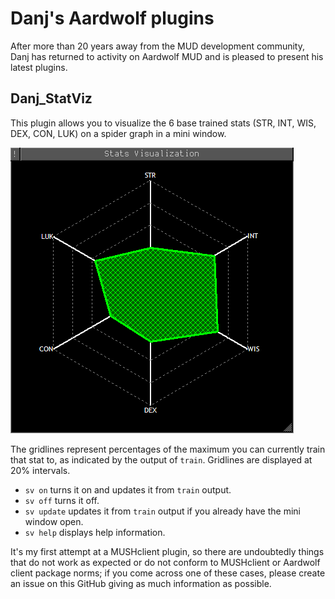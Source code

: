 # Danj's Aardwolf plugins
After more than 20 years away from the MUD development community, Danj has returned to activity on Aardwolf MUD and is pleased to present his latest plugins.

## Danj_StatViz
This plugin allows you to visualize the 6 base trained stats (STR, INT, WIS, DEX, CON, LUK) on a spider graph in a mini window.

![Screenshot of the stats visualization plugin](danj_statviz_screenshot_updated.png)

The gridlines represent percentages of the maximum you can currently train that stat to, as indicated by the output of `train`. Gridlines are displayed at 20% intervals.

* `sv on` turns it on and updates it from `train` output.
* `sv off` turns it off.
* `sv update` updates it from `train` output if you already have the mini window open.
* `sv help` displays help information.

It's my first attempt at a MUSHclient plugin, so there are undoubtedly things that do not work as expected or do not conform to MUSHclient or Aardwolf client package norms; if you come across one of these cases, please create an issue on this GitHub giving as much information as possible.
